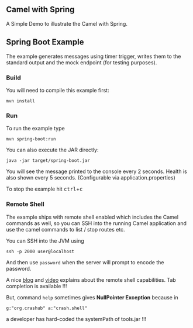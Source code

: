 Camel with Spring
-----------------

A Simple Demo to illustrate the Camel with Spring.

Spring Boot Example
-------------------

The example generates messages using timer trigger, writes them to the standard output and the mock
endpoint (for testing purposes).

### Build
You will need to compile this example first:

	mvn install

### Run
To run the example type

	mvn spring-boot:run

You can also execute the JAR directly:

	java -jar target/spring-boot.jar

You will see the message printed to the console every 2 seconds.
Health is also shown every 5 seconds.
(Configurable via application.properties)

To stop the example hit <kbd>ctrl</kbd>+<kbd>c</kbd>

### Remote Shell

The example ships with remote shell enabled which includes the Camel commands as well, so you can SSH into the running Camel application and use the camel commands to list / stop routes etc.

You can SSH into the JVM using

    ssh -p 2000 user@localhost

And then use `password` when the server will prompt to encode the password.

A nice [blog](http://www.davsclaus.com/2015/11/using-camel-commands-to-manage-spring.html) and [video](https://vimeo.com/145657347) explains about the remote shell capabilities. 
Tab completion is available !!!

But, command `help` sometimes gives **NullPointer Exception** because in 

    g:"org.crashub" a:"crash.shell"

a developer has hard-coded the systemPath of tools.jar !!!  